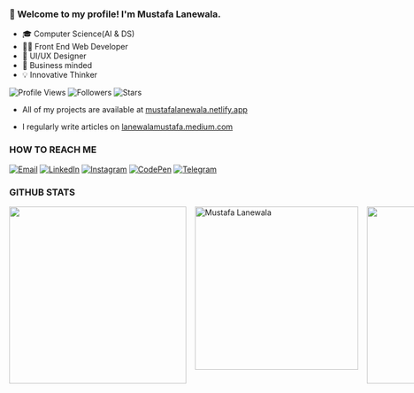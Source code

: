 ### 👋 Welcome to my profile! I'm Mustafa Lanewala.

- 🎓 Computer Science(AI & DS)
- 👨‍💻 Front End Web Developer
- 🎨 UI/UX Designer
- 💼 Business minded
- 💡 Innovative Thinker

![Profile Views](https://komarev.com/ghpvc/?username=Mustafalanewala&style=flat-square&color=blue&logo=views&logoColor=white)
![Followers](https://img.shields.io/github/followers/Mustafalanewala?style=flat-square&color=blue&logo=&logoColor=white)
![Stars](https://img.shields.io/github/stars/Mustafalanewala?style=flat-square&color=blue&logo=&logoColor=white)

- All of my projects are available at
  [mustafalanewala.netlify.app](https://mustafalanewala.netlify.app/)

- I regularly write articles on
  [lanewalamustafa.medium.com](https://lanewalamustafa.medium.com/)


### HOW TO REACH ME

[![Email](https://img.shields.io/badge/-Email-000?&logo=gmail&style=for-the-badge)](mailto:https.mustafalanewala@gmail.com)
[![LinkedIn](https://img.shields.io/badge/-LinkedIn-000?&logo=linkedin&style=for-the-badge)](https://www.linkedin.com/in/mustafa-lanewala-m2004/)
[![Instagram](https://img.shields.io/badge/-Instagram-000?&logo=instagram&style=for-the-badge)](https://www.instagram.com/mustafa.lanewala/)
[![CodePen](https://img.shields.io/badge/-CodePen-000?&logo=codepen&style=for-the-badge)](https://codepen.io/Mustafa-lanewala/)
[![Telegram](https://img.shields.io/badge/-Telegram-000?&logo=telegram&style=for-the-badge)](https://t.me/#/)


### GITHUB STATS

<p style="display:flex; gap:1rem;"><img src="https://github-readme-stats-sigma-five.vercel.app/api?username=Mustafalanewala&show_icons=true&theme=tokyonight&count_private=true" width="320" />
<img src="https://github-readme-stats-sigma-five.vercel.app/api/top-langs/?username=Mustafalanewala&hide=TeX,OpenEdge%20ABL&layout=compact&show_icons=true&theme=tokyonight&count_private=true" alt="Mustafa Lanewala" width="295"/> <img src="https://github-readme-streak-stats.herokuapp.com/?user=Mustafalanewala&show_icons=true&theme=tokyonight&count_private=true" width="320" height="auto" /></p>
